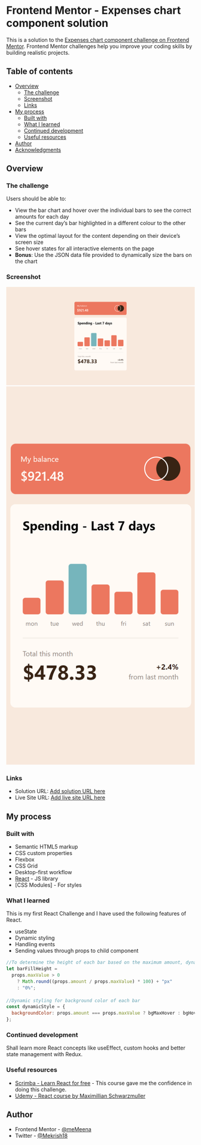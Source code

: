 # Frontend Mentor - Expenses chart component solution

This is a solution to the [Expenses chart component challenge on Frontend Mentor](https://www.frontendmentor.io/challenges/expenses-chart-component-e7yJBUdjwt). Frontend Mentor challenges help you improve your coding skills by building realistic projects.

## Table of contents

- [Overview](#overview)
  - [The challenge](#the-challenge)
  - [Screenshot](#screenshot)
  - [Links](#links)
- [My process](#my-process)
  - [Built with](#built-with)
  - [What I learned](#what-i-learned)
  - [Continued development](#continued-development)
  - [Useful resources](#useful-resources)
- [Author](#author)
- [Acknowledgments](#acknowledgments)

## Overview

### The challenge

Users should be able to:

- View the bar chart and hover over the individual bars to see the correct amounts for each day
- See the current day’s bar highlighted in a different colour to the other bars
- View the optimal layout for the content depending on their device’s screen size
- See hover states for all interactive elements on the page
- **Bonus**: Use the JSON data file provided to dynamically size the bars on the chart

### Screenshot

![](./Desktop_Screenshot.png)
![](./Mobile_Screenshot.png)

### Links

- Solution URL: [Add solution URL here](https://your-solution-url.com)
- Live Site URL: [Add live site URL here](https://your-live-site-url.com)

## My process

### Built with

- Semantic HTML5 markup
- CSS custom properties
- Flexbox
- CSS Grid
- Desktop-first workflow
- [React](https://reactjs.org/) - JS library
- [CSS Modules] - For styles

### What I learned

This is my first React Challenge and I have used the following features of React.

- useState
- Dynamic styling
- Handling events
- Sending values through props to child component

```js
//To determine the height of each bar based on the maximum amount, dynamically from the data.json file
let barFillHeight =
  props.maxValue > 0
    ? Math.round((props.amount / props.maxValue) * 100) + "px"
    : "0%";

//Dynamic styling for background color of each bar
const dynamicStyle = {
  backgroundColor: props.amount === props.maxValue ? bgMaxHover : bgHover,
};
```

### Continued development

Shall learn more React concepts like useEffect, custom hooks and better state management with Redux.

### Useful resources

- [Scrimba - Learn React for free](https://scrimba.com/learn/learnreact) - This course gave me the confidence in doing this challenge.
- [Udemy - React course by Maximillian Schwarzmuller](https://www.udemy.com/course/react-the-complete-guide-incl-redux)

## Author

- Frontend Mentor - [@meMeena](https://www.frontendmentor.io/profile/meMeena)
- Twitter - [@Mekrish18](https://www.twitter.com/MeKrish18)
